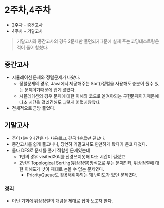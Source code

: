 # 2주차,4주차
- 2주차 - 중간고사
- 4주차 - 기말고사

> 기말고사와 중간고사의 경우 2문제만 풀면되기때문에 실제 푸는 코딩테스트량은 적어 둘이 합쳤다.


## 중간고사 
 - 시뮬레이션 문제와 정렬문제가 나왔다. 
   - 정렬문제의 경우, Java에서 제공해주는 Sort()정렬을 사용해도 충분이 풀수 있는 문제이기때문에 쉽게 풀었다.
   - 시뮬레이션의 경우 문제에 대한 이해와 코드로 옮겨야되는 구현문제이기때문에 다소 시간을 걸리긴해도 그렇게 어렵지않았다. 
 - 전체적으로 금방 풀었다.

## 기말고사
 - 주어지는 3시간을 다 사용했고, 결국 1솔로만 끝났다. 
 - 중간고사를 쉽게 풀고나니, 당연히 기말고사도 만만하게 봤다가 큰코 다쳤다.
 - 둘다 DFS로 문제를 풀기 적합한 문제였는데
   - 1번의 경우 visited처리를 신경쓰지못해 다소 시간이 걸렸고
   - 2번은 Topological Sorting(위상정렬)방식으로 푸는 문제인데, 위상정렬에 대한 이해도가 낮아 제대로 손볼 수 없는 문제였다.
     - PriorityQueue도 활용해줘야되는 꽤 난이도가 있던 문제였다. 
### 정리
 - 이번 기회에 위상정렬의 개념을 제대로 잡아 보고자 한다. 